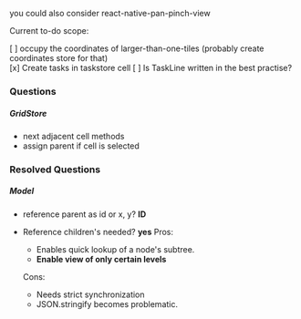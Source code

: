 you could also consider react-native-pan-pinch-view

Current to-do scope:

[ ] occupy the coordinates of larger-than-one-tiles (probably create coordinates store for that)  
[x] Create tasks in taskstore cell
[ ] Is TaskLine written in the best practise?

### Questions

##### GridStore

- next adjacent cell methods
- assign parent if cell is selected

### Resolved Questions

##### Model

- reference parent as id or x, y? **ID**
- Reference children's needed? **yes**
  Pros:

  - Enables quick lookup of a node's subtree.
  - **Enable view of only certain levels**

  Cons:

  - Needs strict synchronization
  - JSON.stringify becomes problematic.

